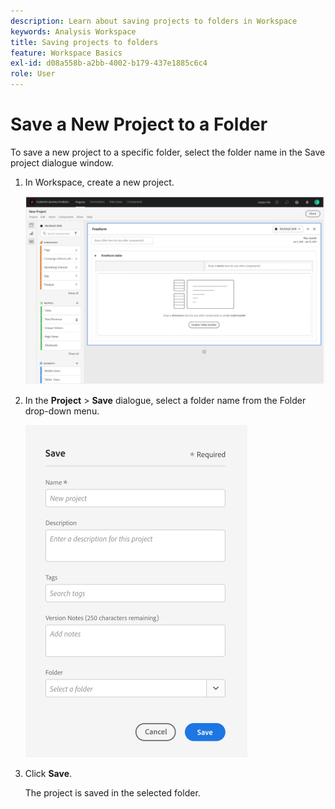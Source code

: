 ```yaml
---
description: Learn about saving projects to folders in Workspace
keywords: Analysis Workspace
title: Saving projects to folders
feature: Workspace Basics
exl-id: d08a558b-a2bb-4002-b179-437e1885c6c4
role: User
---
```

<!-- Is this article still needed -->
# Save a New Project to a Folder

To save a new project to a specific folder, select the folder name in the Save project dialogue window.

1. In Workspace, create a new project.

    ![The Freeform table window where you can create a new project.](/help/analysis-workspace/build-workspace-project/assets/save-to-folder1.png)

1. In the **Project** > **Save** dialogue, select a folder name from the Folder drop-down menu.

    ![The Save window where you save your new project to a folder.](/help/analysis-workspace/build-workspace-project/assets/save-to-folder2.png)

1. Click **Save**.

    The project is saved in the selected folder.

